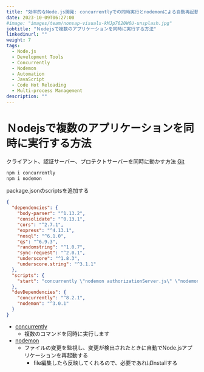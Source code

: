 ```yaml
---
title: "効率的なNode.js開発: concurrentlyでの同時実行とnodemonによる自動再起動"
date: 2023-10-09T06:27:00
#image: "images/team/nonsap-visuals-kMJp7620W6U-unsplash.jpg"
jobtitle: "Ｎodejsで複数のアプリケーションを同時に実行する方法"
linkedinurl: ""
weight: 7
tags:
  - Node.js
  - Development Tools
  - Concurrently
  - Nodemon
  - Automation
  - JavaScript
  - Code Hot Reloading
  - Multi-process Management
description: ""
---
```


# Ｎodejsで複数のアプリケーションを同時に実行する方法

クライアント、認証サーバー、プロテクトサーバーを同時に動かす方法
[Git](https://github.com/oauthinaction/oauth-in-action-code/tree/master/exercises/ch-5-ex-3)

```bash
npm i concurrently
npm i nodemon
```

package.jsonのscriptsを追加する

```json
{
  "dependencies": {
    "body-parser": "^1.13.2",
    "consolidate": "^0.13.1",
    "cors": "^2.7.1",
    "express": "^4.13.1",
    "nosql": "^6.1.0",
    "qs": "^6.9.3",
    "randomstring": "^1.0.7",
    "sync-request": "^2.0.1",
    "underscore": "^1.8.3",
    "underscore.string": "^3.1.1"
  },
  "scripts": {
    "start": "concurrently \"nodemon authorizationServer.js\" \"nodemon protectedResource.js\" \"nodemon client.js\""
  },  
  "devDependencies": {
    "concurrently": "^8.2.1",
    "nodemon": "^3.0.1"
  }
}
```

- [concurrently](https://www.npmjs.com/package/concurrently)
  - 複数のコマンドを同時に実行します
- [nodemon](https://www.npmjs.com/package/nodemon)
  - ファイルの変更を監視し、変更が検出されたときに自動でNode.jsアプリケーションを再起動する
    - file編集したら反映してくれるので、必要であればInstallする
